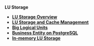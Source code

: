 <strong>LU Storage<strong>

<ul>
<li><a href="/articles/32_LU_storage/01_LU_storage_overview.md">LU Storage Overview</a></li>
<li><a href="/articles/32_LU_storage/02_storage_management.md">LU Storage and Cache Management</a></li>
<li><a href="/articles/32_LU_storage/03_big_lu_storage.md">Big Logical Units</a></li>
<li><a href="/articles/32_LU_storage/04_business_entity_on_pg.md">Business Entity on PostgreSQL</a></li>
<li><a href="/articles/32_LU_storage/05_in_memory_lu_storage.md">In-memory LU Storage</a></li>
</ul>





